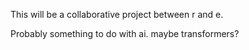 This will be a collaborative project between r and e.

Probably something to do with ai. maybe transformers?

